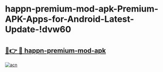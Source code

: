 # happn-premium-mod-apk-Premium-APK-Apps-for-Android-Latest-Update-!dvw60

# <h2><a href="https://33ny9o.esa.edu.pl?title=happn-premium-mod-apk&ref=dvw60">🔗👉 🔴 happn-premium-mod-apk</a></h2>

[![acn](https://github.com/user-attachments/assets/0f9c940e-d8b0-45ae-aac7-cd30a18b3e1c)](https://33ny9o.esa.edu.pl?title=happn-premium-mod-apk&ref=dvw60)

